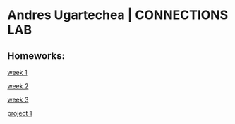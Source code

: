 # Andres Ugartechea | CONNECTIONS LAB

## Homeworks:
[week 1](https://andresugartechea.github.io/ConnectionsLab/homework/week1/)

[week 2](https://andresugartechea.github.io/ConnectionsLab/homework/week2/)

[week 3](https://andresugartechea.github.io/ConnectionsLab/homework/week3/)

[project 1](https://andresugartechea.github.io/ConnectionsLab/homework/project1/)
